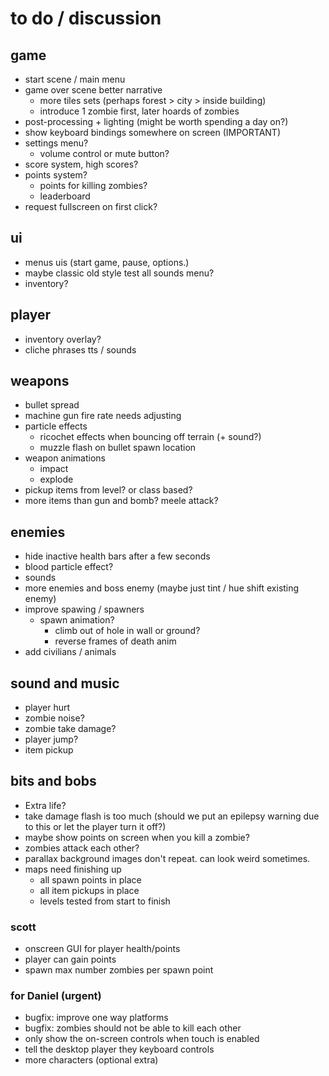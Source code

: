 # to do / discussion

## game

- start scene / main menu
- game over scene
better narrative
  - more tiles sets (perhaps forest > city > inside building)
  - introduce 1 zombie first, later hoards of zombies
- post-processing + lighting (might be worth spending a day on?)
- show keyboard bindings somewhere on screen (IMPORTANT)
- settings menu?
  - volume control or mute button?
- score system, high scores?
- points system? 
  - points for killing zombies?
  - leaderboard
- request fullscreen on first click?


## ui

- menus uis (start game, pause, options.)
- maybe classic old style test all sounds menu? 
- inventory?


## player

- inventory overlay?
- cliche phrases tts / sounds

## weapons

- bullet spread
- machine gun fire rate needs adjusting
- particle effects
  - ricochet effects when bouncing off terrain (+ sound?)
  - muzzle flash on bullet spawn location
- weapon animations
  - impact 
  - explode
- pickup items from level? or class based?
- more items than gun and bomb? meele attack?


## enemies

- hide inactive health bars after a few seconds
- blood particle effect?
- sounds
- more enemies and boss enemy (maybe just tint / hue shift existing enemy)
- improve spawing / spawners 
  - spawn animation?
    - climb out of hole in wall or ground?
    - reverse frames of death anim
- add civilians / animals


## sound and music

- player hurt
- zombie noise? 
- zombie take damage? 
- player jump?
- item pickup


## bits and bobs

- Extra life? 
- take damage flash is too much (should we put an epilepsy warning due to this or let the player turn it off?)
- maybe show points on screen when you kill a zombie? 
- zombies attack each other? 
- parallax background images don't repeat. can look weird sometimes. 
- maps need finishing up 
  - all spawn points in place
  - all item pickups in place
  - levels tested from start to finish


### scott

- onscreen GUI for player health/points
- player can gain points
- spawn max number zombies per spawn point


### for Daniel (urgent)

- bugfix: improve one way platforms
- bugfix: zombies should not be able to kill each other
- only show the on-screen controls when touch is enabled
- tell the desktop player they keyboard controls 
- more characters (optional extra)
